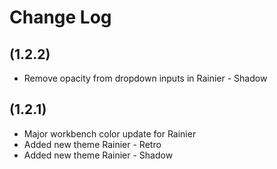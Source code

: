 # Change Log

## (1.2.2)

- Remove opacity from dropdown inputs in Rainier - Shadow

## (1.2.1) 

- Major workbench color update for Rainier
- Added new theme Rainier - Retro
- Added new theme Rainier - Shadow

